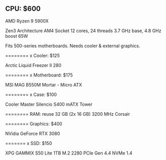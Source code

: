 CPU: $600
----

AMD Ryzen 9 5900X

Zen3 Architecture
AM4 Socket
12 cores, 24 threads
3.7 GHz base, 4.8 GHz boost
65W

Fits 500-series motherboards.
Needs cooler & external graphics.

========
x Cooler: $125

Arctic Liquid Freezer II 280

========
x Motherboard: $175

MSI MAG B550M Mortar - Micro ATX

========
x Case: $100

Cooler Master Silencio S400 mATX Tower

========
RAM: reuse 32 GB (2x 16 GB) 3200 MHz Corsair

========
Graphics: $400

NVidia GeForce RTX 3080

=======
x SSD: $150

XPG GAMMIX S50 Lite 1TB M.2 2280 PCIe Gen 4.4 NVMe 1.4
